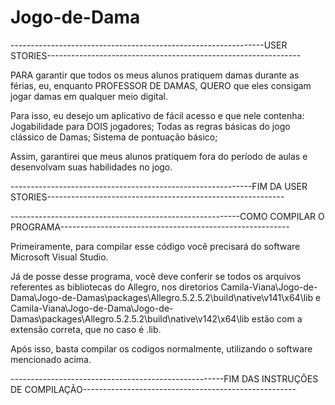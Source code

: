 # Jogo-de-Dama

---------------------------------------------------------------USER STORIES---------------------------------------------------------------

PARA garantir que todos os meus alunos pratiquem damas durante as férias, eu, enquanto PROFESSOR DE DAMAS, QUERO que eles consigam jogar damas em qualquer meio digital.

Para isso, eu desejo um aplicativo de fácil acesso e que nele contenha:
Jogabilidade para DOIS jogadores;
Todas as regras básicas do jogo clássico de Damas;
Sistema de pontuação básico;

Assim, garantirei que meus alunos pratiquem fora do período de aulas e desenvolvam suas habilidades no jogo.

------------------------------------------------------------FIM DA USER STORIES-----------------------------------------------------------



---------------------------------------------------------COMO COMPILAR O PROGRAMA---------------------------------------------------------

Primeiramente, para compilar esse código você precisará do software Microsoft Visual Studio.

Já de posse desse programa, você deve conferir se todos os arquivos referentes as bibliotecas do Allegro, nos diretorios Camila-Viana\Jogo-de-Dama\Jogo-de-Damas\packages\Allegro.5.2.5.2\build\native\v141\x64\lib e Camila-Viana\Jogo-de-Dama\Jogo-de-Damas\packages\Allegro.5.2.5.2\build\native\v142\x64\lib estão com a extensão correta, que no caso é .lib.

Após isso, basta compilar os codigos normalmente, utilizando o software mencionado acima.

-----------------------------------------------------FIM DAS INSTRUÇÕES DE COMPILAÇÃO-----------------------------------------------------
